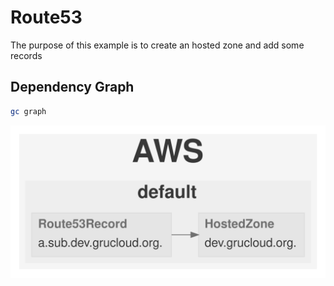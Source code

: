 # Route53

The purpose of this example is to create an hosted zone and add some records

## Dependency Graph

```sh
gc graph
```

![Graph](grucloud.svg)

